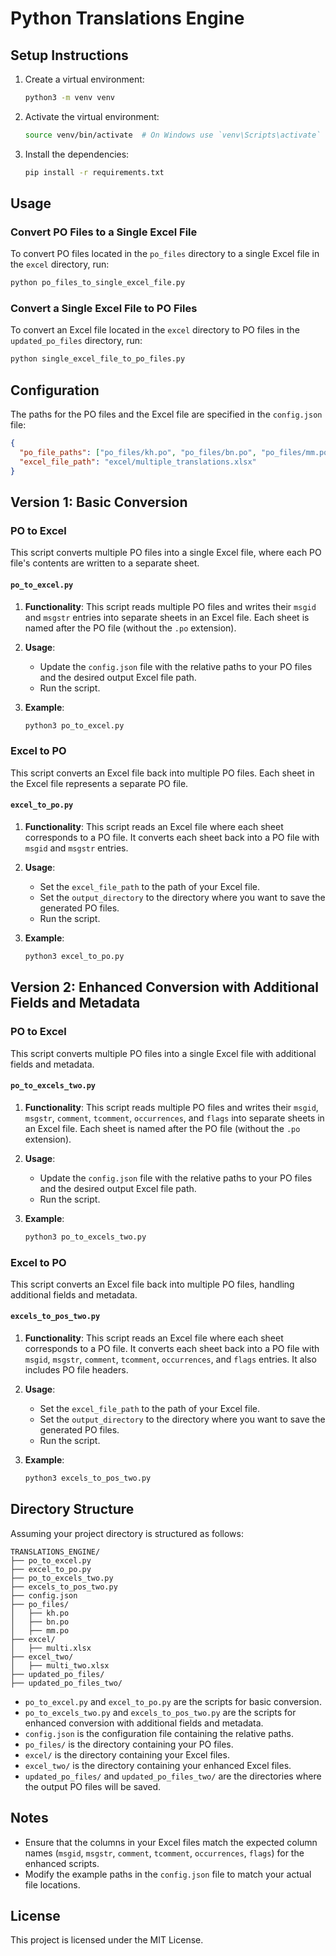 # Python Translations Engine

## Setup Instructions

1. Create a virtual environment:

   ```sh
   python3 -m venv venv
   ```

2. Activate the virtual environment:

   ```sh
   source venv/bin/activate  # On Windows use `venv\Scripts\activate`
   ```

3. Install the dependencies:

   ```sh
   pip install -r requirements.txt
   ```

## Usage

### Convert PO Files to a Single Excel File

To convert PO files located in the `po_files` directory to a single Excel file in the `excel` directory, run:

```sh
python po_files_to_single_excel_file.py
```

### Convert a Single Excel File to PO Files

To convert an Excel file located in the `excel` directory to PO files in the `updated_po_files` directory, run:

```sh
python single_excel_file_to_po_files.py
```

## Configuration

The paths for the PO files and the Excel file are specified in the `config.json` file:

```json
{
  "po_file_paths": ["po_files/kh.po", "po_files/bn.po", "po_files/mm.po"],
  "excel_file_path": "excel/multiple_translations.xlsx"
}
```

## Version 1: Basic Conversion

### PO to Excel

This script converts multiple PO files into a single Excel file, where each PO file's contents are written to a separate sheet.

#### `po_to_excel.py`

1. **Functionality**: This script reads multiple PO files and writes their `msgid` and `msgstr` entries into separate sheets in an Excel file. Each sheet is named after the PO file (without the `.po` extension).

2. **Usage**:

   - Update the `config.json` file with the relative paths to your PO files and the desired output Excel file path.
   - Run the script.

3. **Example**:
   ```bash
   python3 po_to_excel.py
   ```

### Excel to PO

This script converts an Excel file back into multiple PO files. Each sheet in the Excel file represents a separate PO file.

#### `excel_to_po.py`

1. **Functionality**: This script reads an Excel file where each sheet corresponds to a PO file. It converts each sheet back into a PO file with `msgid` and `msgstr` entries.

2. **Usage**:

   - Set the `excel_file_path` to the path of your Excel file.
   - Set the `output_directory` to the directory where you want to save the generated PO files.
   - Run the script.

3. **Example**:
   ```bash
   python3 excel_to_po.py
   ```

## Version 2: Enhanced Conversion with Additional Fields and Metadata

### PO to Excel

This script converts multiple PO files into a single Excel file with additional fields and metadata.

#### `po_to_excels_two.py`

1. **Functionality**: This script reads multiple PO files and writes their `msgid`, `msgstr`, `comment`, `tcomment`, `occurrences`, and `flags` into separate sheets in an Excel file. Each sheet is named after the PO file (without the `.po` extension).

2. **Usage**:

   - Update the `config.json` file with the relative paths to your PO files and the desired output Excel file path.
   - Run the script.

3. **Example**:
   ```bash
   python3 po_to_excels_two.py
   ```

### Excel to PO

This script converts an Excel file back into multiple PO files, handling additional fields and metadata.

#### `excels_to_pos_two.py`

1. **Functionality**: This script reads an Excel file where each sheet corresponds to a PO file. It converts each sheet back into a PO file with `msgid`, `msgstr`, `comment`, `tcomment`, `occurrences`, and `flags` entries. It also includes PO file headers.

2. **Usage**:

   - Set the `excel_file_path` to the path of your Excel file.
   - Set the `output_directory` to the directory where you want to save the generated PO files.
   - Run the script.

3. **Example**:
   ```bash
   python3 excels_to_pos_two.py
   ```

## Directory Structure

Assuming your project directory is structured as follows:

```
TRANSLATIONS_ENGINE/
├── po_to_excel.py
├── excel_to_po.py
├── po_to_excels_two.py
├── excels_to_pos_two.py
├── config.json
├── po_files/
│   ├── kh.po
│   ├── bn.po
│   ├── mm.po
├── excel/
│   ├── multi.xlsx
├── excel_two/
│   ├── multi_two.xlsx
├── updated_po_files/
├── updated_po_files_two/
```

- `po_to_excel.py` and `excel_to_po.py` are the scripts for basic conversion.
- `po_to_excels_two.py` and `excels_to_pos_two.py` are the scripts for enhanced conversion with additional fields and metadata.
- `config.json` is the configuration file containing the relative paths.
- `po_files/` is the directory containing your PO files.
- `excel/` is the directory containing your Excel files.
- `excel_two/` is the directory containing your enhanced Excel files.
- `updated_po_files/` and `updated_po_files_two/` are the directories where the output PO files will be saved.

## Notes

- Ensure that the columns in your Excel files match the expected column names (`msgid`, `msgstr`, `comment`, `tcomment`, `occurrences`, `flags`) for the enhanced scripts.
- Modify the example paths in the `config.json` file to match your actual file locations.

## License

This project is licensed under the MIT License.
